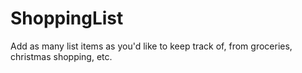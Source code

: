 # ShoppingList
Add as many list items as you'd like to keep track of, from groceries, christmas shopping, etc.
